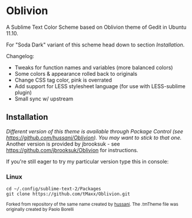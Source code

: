 Oblivion
========

A Sublime Text Color Scheme based on Oblivion theme of Gedit in Ubuntu 11.10.

For "Soda Dark" variant of this scheme head down to section *Installation*.

Changelog:
- Tweaks for function names and variables (more balanced colors)
- Some colors & appearance rolled back to originals
- Change CSS tag color, pink is overrated
- Add support for LESS stylesheet language (for use with LESS-sublime plugin)
- Small sync w/ upstream

## Installation

*Different version of this theme is available through Package Control (see https://github.com/hussani/Oblivion). You may want to stick to that one.*
Another version is provided by jbrooksuk - see https://github.com/jbrooksuk/Oblivion for instructions.

If you're still eager to try my particular version type this in console:

### Linux

	cd ~/.config/sublime-text-2/Packages
	git clone https://github.com/tMaxx/Oblivion.git


<small>Forked from repository of the same name created by [hussani](https://github.com/hussani/).
The .tmTheme file was originally created by Paolo Borelli</small>